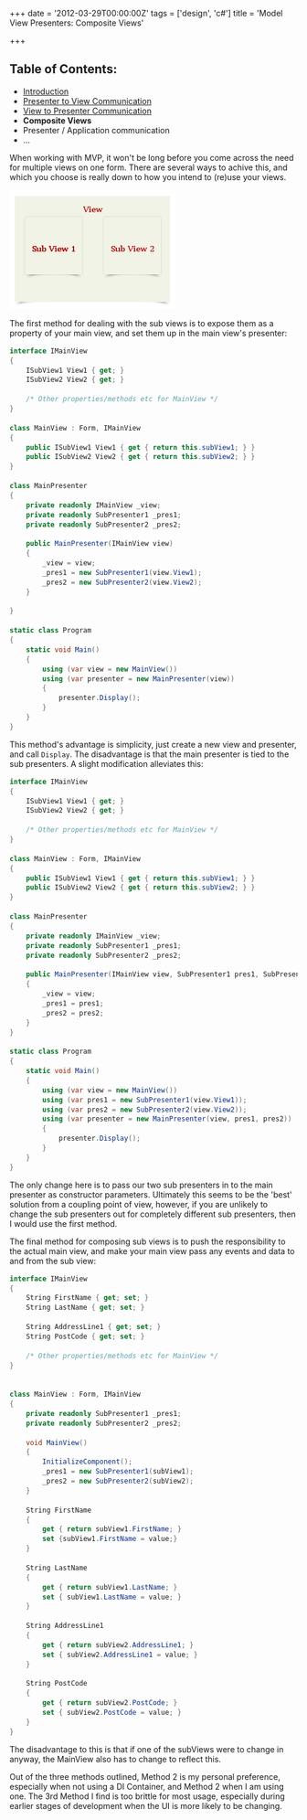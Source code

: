 +++
date = '2012-03-29T00:00:00Z'
tags = ['design', 'c#']
title = 'Model View Presenters: Composite Views'

+++

Table of Contents:
------------------
* [Introduction][1]
* [Presenter to View Communication][2]
* [View to Presenter Communication][3]
* **Composite Views**
* Presenter / Application communication
* ...

When working with MVP, it won't be long before you come across the need for multiple views on one form.  There are several ways to achive this, and which you choose is really down to how you intend to (re)use your views.

![Composite View][4]

The first method for dealing with the sub views is to expose them as a property of your main view, and set them up in the main view's presenter:

```csharp
interface IMainView
{
	ISubView1 View1 { get; }
	ISubView2 View2 { get; }

	/* Other properties/methods etc for MainView */
}

class MainView : Form, IMainView
{
	public ISubView1 View1 { get { return this.subView1; } }
	public ISubView2 View2 { get { return this.subView2; } }
}

class MainPresenter
{
	private readonly IMainView _view;
	private readonly SubPresenter1 _pres1;
	private readonly SubPresenter2 _pres2;

	public MainPresenter(IMainView view)
	{
		_view = view;
		_pres1 = new SubPresenter1(view.View1);
		_pres2 = new SubPresenter2(view.View2);
	}

}

static class Program
{
	static void Main()
	{
		using (var view = new MainView())
		using (var presenter = new MainPresenter(view))
		{
			presenter.Display();
		}
	}
}
```

This method's advantage is simplicity, just create a new view and presenter, and call `Display`.  The disadvantage is that the main presenter is tied to the sub presenters.  A slight modification alleviates this:

```csharp
interface IMainView
{
	ISubView1 View1 { get; }
	ISubView2 View2 { get; }

	/* Other properties/methods etc for MainView */
}

class MainView : Form, IMainView
{
	public ISubView1 View1 { get { return this.subView1; } }
	public ISubView2 View2 { get { return this.subView2; } }
}

class MainPresenter
{
	private readonly IMainView _view;
	private readonly SubPresenter1 _pres1;
	private readonly SubPresenter2 _pres2;

	public MainPresenter(IMainView view, SubPresenter1 pres1, SubPresenter2 pres2)
	{
		_view = view;
		_pres1 = pres1;
		_pres2 = pres2;
	}
}

static class Program
{
	static void Main()
	{
		using (var view = new MainView())
		using (var pres1 = new SubPresenter1(view.View1));
		using (var pres2 = new SubPresenter2(view.View2));
		using (var presenter = new MainPresenter(view, pres1, pres2))
		{
			presenter.Display();
		}
	}
}
```

The only change here is to pass our two sub presenters in to the main presenter as constructor parameters.  Ultimately this seems to be the 'best' solution from a coupling point of view, however, if you are unlikely to change the sub presenters out for completely different sub presenters, then I would use the first method.

The final method for composing sub views is to push the responsibility to the actual main view, and make your main view pass any events and data to and from the sub view:

```csharp
interface IMainView
{
	String FirstName { get; set; }
	String LastName { get; set; }

	String AddressLine1 { get; set; }
	String PostCode { get; set; }

	/* Other properties/methods etc for MainView */
}


class MainView : Form, IMainView
{
	private readonly SubPresenter1 _pres1;
	private readonly SubPresenter2 _pres2;

	void MainView()
	{
		InitializeComponent();
		_pres1 = new SubPresenter1(subView1);
		_pres2 = new SubPresenter2(subView2);
	}

	String FirstName
	{
		get { return subView1.FirstName; }
		set {subView1.FirstName = value;}
	}

	String LastName
	{
		get { return subView1.LastName; }
		set { subView1.LastName = value; }
	}

	String AddressLine1
	{
		get { return subView2.AddressLine1; }
		set { subView2.AddressLine1 = value; }
	}

	String PostCode
	{
		get { return subView2.PostCode; }
		set { subView2.PostCode = value; }
	}
}
```

The disadvantage to this is that if one of the subViews were to change in anyway, the MainView also has to change to reflect this.

Out of the three methods outlined, Method 2 is my personal preference, especially when not using a DI Container, and Method 2 when I am using one.  The 3rd Method I find is too brittle for most usage, especially during earlier stages of development when the UI is more likely to be changing.

[1]: /model-view-presenter-introduction
[2]: /model-view-presenters-presenter-to-view-communication
[3]: /model-view-presenters-view-to-presenter-communication
[4]: mvp-sub-view-diagram.jpg
